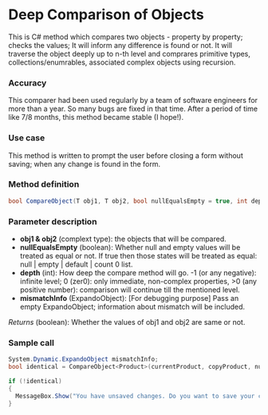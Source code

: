 # Deep Comparison of Objects
This is C# method which compares two objects - property by property; checks the values; It will inform any difference is found or not. It will traverse the object deeply up to n-th level and comprares primitive types, collections/enumrables, associated complex objects using recursion.

### Accuracy
This comparer had been used regularly by a team of software engineers for more than a year. So many bugs are fixed in that time. After a period of time like 7/8 months, this method became stable (I hope!).

### Use case
This method is written to prompt the user before closing a form without saving; when any change is found in the form.

### Method definition
````c#
bool CompareObject(T obj1, T obj2, bool nullEqualsEmpty = true, int depth = -1, dynamic mismatchInfo = null);
````

### Parameter description
* **obj1 & obj2** (complext type): the objects that will be compared.
* **nullEqualsEmpty** (boolean): Whether null and empty values will be treated as equal or not. If true then those states will be treated as equal: null | empty | default | count 0 list.
* **depth** (int): How deep the compare method will go. -1 (or any negative): infinite level; 0 (zer0): only immediate, non-complex properties, >0 (any positive number): comparison will continue till the mentioned level.
* **mismatchInfo** (ExpandoObject): [For debugging purpose] Pass an empty ExpandoObject; information about mismatch will be included.

*Returns* (boolean): Whether the values of obj1 and obj2 are same or not.

### Sample call
````c#
System.Dynamic.ExpandoObject mismatchInfo;
bool identical = CompareObject<Product>(currentProduct, copyProduct, nullEqualsEmpty: true, mismatchInfo: mismatchInfo);

if (!identical)
{
  MessageBox.Show("You have unsaved changes. Do you want to save your changes?", "Confirmation", MessageBoxButton.YesNoCancel, MessageBoxImage.Warning);
}
````
